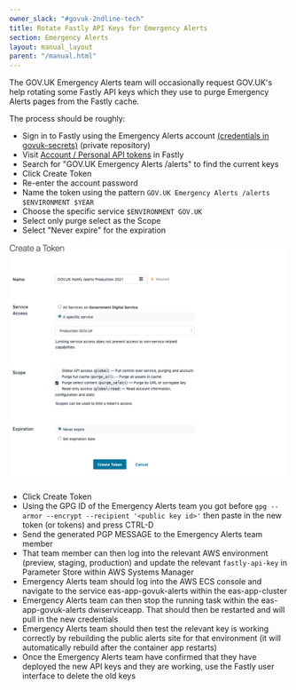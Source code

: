 ```yaml
---
owner_slack: "#govuk-2ndline-tech"
title: Rotate Fastly API Keys for Emergency Alerts
section: Emergency Alerts
layout: manual_layout
parent: "/manual.html"
---
```


The GOV.UK Emergency Alerts team will occasionally request GOV.UK's help rotating some Fastly API keys which they use to purge Emergency Alerts
pages from the Fastly cache.

The process should be roughly:

* Sign in to Fastly using the Emergency Alerts account [(credentials in govuk-secrets)](https://github.com/alphagov/govuk-secrets/blob/master/pass/2ndline/fastly/notify_emergency_alerts_account.gpg) (private repository)
* Visit [Account / Personal API tokens](https://manage.fastly.com/account/personal/tokens) in Fastly
* Search for "GOV.UK Emergency Alerts /alerts" to find the current keys
* Click Create Token
* Re-enter the account password
* Name the token using the pattern `GOV.UK Emergency Alerts /alerts $ENVIRONMENT $YEAR`
* Choose the specific service `$ENVIRONMENT GOV.UK`
* Select only purge select as the Scope
* Select "Never expire" for the expiration

![Screenshot of the Fastly user interface for configuring an API key](/manual/images/fastly-api-key-emergency-alerts.png)

* Click Create Token
* Using the GPG ID of the Emergency Alerts team you got before `gpg --armor --encrypt --recipient '<public key id>'` then paste in the new token (or tokens) and press CTRL-D
* Send the generated PGP MESSAGE to the Emergency Alerts team member
* That team member can then log into the relevant AWS environment (preview, staging, production) and update the relevant `fastly-api-key` in Parameter Store within AWS Systems Manager
* Emergency Alerts team should log into the AWS ECS console and navigate to the service eas-app-govuk-alerts within the eas-app-cluster
* Emergency Alerts team can then stop the running task within the eas-app-govuk-alerts dwiserviceapp.  That should then be restarted and will pull in the new credentials
* Emergency Alerts team should then test the relevant key is working correctly by rebuilding the public alerts site for that environment (it will automatically rebuild after the container app restarts)
* Once the Emergency Alerts team have confirmed that they have deployed the new API keys and they are working, use the Fastly user interface to delete the old keys
